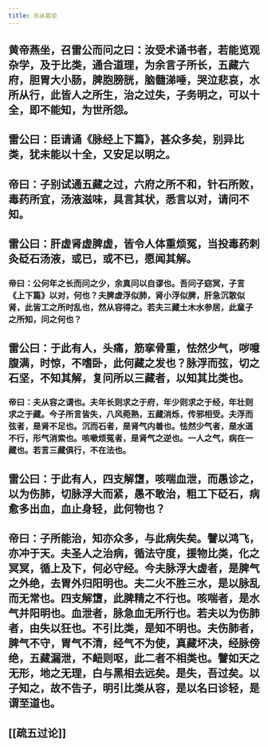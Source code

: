 ```yaml
---
title: 示从容论
---
```


## 黄帝燕坐，召雷公而问之曰：汝受术诵书者，若能览观杂学，及于比类，通合道理，为余言子所长，五藏六府，胆胃大小肠，脾胞膀胱，脑髓涕唾，哭泣悲哀，水所从行，此皆人之所生，治之过失，子务明之，可以十全，即不能知，为世所怨。
## 雷公曰：臣请诵《脉经上下篇》，甚众多矣，别异比类，犹未能以十全，又安足以明之。
## 帝曰：子别试通五藏之过，六府之所不和，针石所败，毒药所宜，汤液滋味，具言其状，悉言以对，请问不知。
## 雷公曰：肝虚肾虚脾虚，皆令人体重烦冤，当投毒药刺灸砭石汤液，或已，或不已，愿闻其解。
### 帝曰：公何年之长而问之少，余真问以自谬也。吾问子窈冥，子言《上下篇》以对，何也？夫脾虚浮似肺，肾小浮似脾，肝急沉散似肾，此皆工之所时乱也，然从容得之。若夫三藏土木水参居，此童子之所知，问之何也？
## 雷公曰：于此有人，头痛，筋挛骨重，怯然少气，哕噫腹满，时惊，不嗜卧，此何藏之发也？脉浮而弦，切之石坚，不知其解，复问所以三藏者，以知其比类也。
### 帝曰：夫从容之谓也。夫年长则求之于府，年少则求之于经，年壮则求之于藏。今子所言皆失，八风菀熟，五藏消烁，传邪相受。夫浮而弦者，是肾不足也。沉而石者，是肾气内着也。怯然少气者，是水道不行，形气消索也。咳嗽烦冤者，是肾气之逆也。一人之气，病在一藏也。若言三藏俱行，不在法也。
## 雷公曰：于此有人，四支解墯，咳喘血泄，而愚诊之，以为伤肺，切脉浮大而紧，愚不敢治，粗工下砭石，病愈多出血，血止身轻，此何物也？
## 帝曰：子所能治，知亦众多，与此病失矣。譬以鸿飞，亦冲于天。夫圣人之治病，循法守度，援物比类，化之冥冥，循上及下，何必守经。今夫脉浮大虚者，是脾气之外绝，去胃外归阳明也。夫二火不胜三水，是以脉乱而无常也。四支解墯，此脾精之不行也。咳喘者，是水气并阳明也。血泄者，脉急血无所行也。若夫以为伤肺者，由失以狂也。不引比类，是知不明也。夫伤肺者，脾气不守，胃气不清，经气不为使，真藏坏决，经脉傍绝，五藏漏泄，不衄则呕，此二者不相类也。譬如天之无形，地之无理，白与黑相去远矣。是失，吾过矣。以子知之，故不告子，明引比类从容，是以名曰诊轻，是谓至道也。
## [[疏五过论]]
